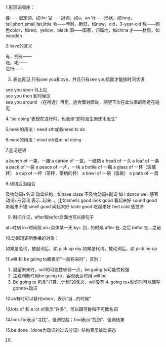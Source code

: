 
1.形容词顺序：

  县——限定词，如the
  官——冠词，如a，an
  行——形状，如long，tall,short,small,fat,little
  令——年龄，新旧，如new，old，3-year-old
  赦——颜色color，如red，yellow，black
  国——国家，归属地，如china
  才——材质，如wooden
  
2.have的含义

  有，拥有——   
  吃，喝——   
  进行—— 

3. 表达再见,只有see you和bye，并且只有see you后面才能接时间状语

  see you soon    马上见  
  see you then    到时候见  
  see you around    （在附近）再见，适合面对面说，期望下次在此位置的附近在碰见  

4.“be doing”表现在进行时，也表示“即将发生但还未发生”

5.need的用法：need sth或者need to do

6.mind的用法：mind sth或mind doing

7.量词短语

  a bunch of    一束，一捆
  a carton of    一盒，一纸箱
  a head of        一头
  a loaf of        一条
  a pack of        一袋
  a peace of        一片，一块
  a bottle of        一瓶
  a glass of        一杯（玻璃杯）
  a cup of        一杯（茶杯，带柄的杯）
  a bowl of        一碗（饭碗）
  a plate of        一盘
  
8.动词后面组合

  及物动词+名词        动宾结构，如have class
  不及物动词+副词        如 I dance well
  感官动词+形容词        表示..起来..，比如smells good
    look good    看起来好
    sound good    听起来不错
    smell good    闻起来好
    taste good    吃起来好
    feel cold    感觉冷

9. 时间介词，after和befor后面也可以接句子

  at+时刻
  in+时间段
  on+具体某一天
  by+    到...的时候
  after    在..之后
  befor    在...之前
  
10.动副短语所承接的对象：

  如果是名词，放副词后，如 pick up roy
  如果是代词，放动词后，如 pick he up
  
11.will 和 be going to都表示“一般将来时”，区别：

  1. 展望未来时，will的可能性较弱一点，be going to可能性较强
  2. 主观判断时用be going to，客观表达时用 will be
  3. Be going to 包含“打算、计划”的含义，will没有
	4. going to+动词时可以简写 gonna+动词

12.as有时可以替代when，表示“当...的时候”

13.lots of 和 a lot of表示“许多”，可以跟可数和不可数名词

14.look for表示“寻找”，强调过程；find表示“找到”，强调结果

15.be done（done为动词的过去分词）结构表示被动语态

16.


